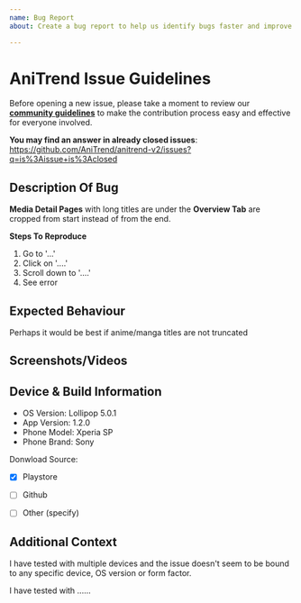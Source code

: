 ```yaml
---
name: Bug Report
about: Create a bug report to help us identify bugs faster and improve the application

---
```


# AniTrend Issue Guidelines

Before opening a new issue, please take a moment to review our [**community guidelines**](https://github.com/AniTrend/anitrend-v2/blob/master/CONTRIBUTING.md) to make the contribution process easy and effective for everyone involved.

**You may find an answer in already closed issues**:
https://github.com/AniTrend/anitrend-v2/issues?q=is%3Aissue+is%3Aclosed


## Description Of Bug
<!--- A clear and concise description of what the bug is. -->

__Media Detail Pages__ with long titles are under the __Overview Tab__ are cropped from start instead of from the end.

**Steps To Reproduce**
1. Go to '...'
2. Click on '....'
3. Scroll down to '....'
4. See error


## Expected Behaviour
<!--- A clear and concise description of what you expect to happen. -->

Perhaps it would be best if anime/manga titles are not truncated


## Screenshots/Videos
<!--- If applicable, add screenshots to help explain your problem. If none of these are available please remove this section alone -->


## Device & Build Information
<!--- Please provide any relevant information about your device. This is important in case the issue is not reproducible except for under certain conditions. -->

* OS Version: Lollipop 5.0.1
* App Version: 1.2.0
* Phone Model: Xperia SP
* Phone Brand: Sony

Donwload Source:
- [x] Playstore
- [ ] Github
- [ ] Other (specify)


## Additional Context
<!--- What are you trying to accomplish? Providing context helps us come up with a solution that is most useful in the real world, also include an logs if you have any in this section -->

I have tested with multiple devices and the issue doesn't seem to be bound to any specific device, OS version or form factor.

I have tested with ......
